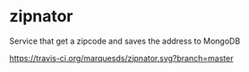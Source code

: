# zipnator
Service that get a zipcode and saves the address to MongoDB

https://travis-ci.org/marquesds/zipnator.svg?branch=master
